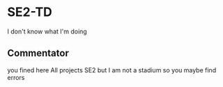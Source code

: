 # SE2-TD
I don't know what I'm doing
## Commentator
you fined here All projects SE2 but I am not a stadium so you maybe find errors
